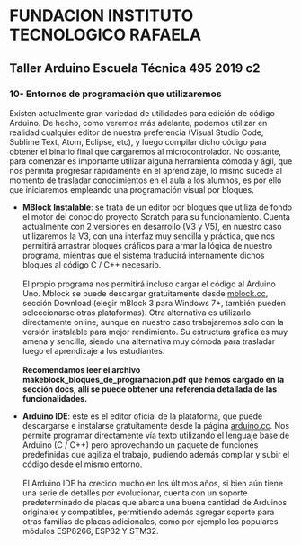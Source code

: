 # **FUNDACION INSTITUTO TECNOLOGICO RAFAELA**
## **Taller Arduino Escuela Técnica 495 2019 c2**

<h3>10- Entornos de programación que utilizaremos</h3>

<p>Existen actualmente gran variedad de utilidades para edición de código Arduino. De hecho, como veremos más adelante, podemos utilizar en realidad cualquier editor de nuestra preferencia (Visual Studio Code, Sublime Text, Atom, Eclipse, etc), y luego compilar dicho código para obtener el binario final que cargaremos al microcontrolador. No obstante, para comenzar es importante utilizar alguna herramienta cómoda y ágil, que nos permita progresar rápidamente en el aprendizaje, lo mismo sucede al momento de trasladar conocimientos en el aula a los alumnos, es por ello que iniciaremos empleando una programación visual por bloques.</p>

* <b>MBlock Instalable</b>: se trata de un editor por bloques que utiliza de fondo el motor del conocido proyecto Scratch para su funcionamiento. Cuenta actualmente con 2 versiones en desarrollo (V3 y V5), en nuestro caso utilizaremos la V3, con una interfaz muy sencilla y práctica, que nos permitirá arrastrar bloques gráficos para armar la lógica de nuestro programa, mientras que el sistema traducirá internamente dichos bloques al código C / C++ necesario.<br><br>El propio programa nos permitirá incluso cargar el código al Arduino Uno. Mblock se puede descargar gratuitamente desde <a href="https://mblock.cc" target="_blank">mblock.cc</a>, sección Download (elegir mBlock 3 para Windows 7+, también pueden seleccionarse otras plataformas). Otra alternativa es utilizarlo directamente online, aunque en nuestro caso trabajaremos solo con la versión instalable para mejor rendimiento. Su estructura gráfica es muy amena y sencilla, siendo una alternativa muy cómoda para trasladar luego el aprendizaje a los estudiantes.<br><br>**Recomendamos leer el archivo <b>makeblock_bloques_de_programacion.pdf</b> que hemos cargado en la sección docs, allí se puede obtener una referencia detallada de las funcionalidades.**

* <b>Arduino IDE</b>: este es el editor oficial de la plataforma, que puede descargarse e instalarse gratuitamente desde la página <a href="https://www.arduino.cc/" target="_blank">arduino.cc</a>. Nos permite programar directamente vía texto utilizando el lenguaje base de Arduino (C / C++) pero aprovechando un paquete de funciones predefinidas que agiliza el trabajo, pudiendo además compilar y subir el código desde el mismo entorno.<br><br>El Arduino IDE ha crecido mucho en los últimos años, si bien aún tiene una serie de detalles por evolucionar, cuenta con un soporte predeterminado de placas que abarca una buena cantidad de Arduinos originales y compatibles, permitiendo además agregar soporte para otras familias de placas adicionales, como por ejemplo los populares módulos ESP8266, ESP32 Y STM32.
